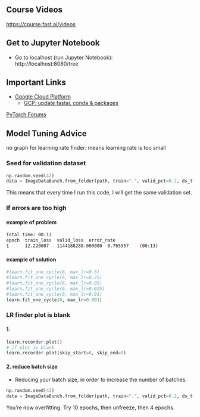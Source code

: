 
## Course Videos
https://course.fast.ai/videos


## Get to Jupyter Notebook
- Go to localhost (run Jupyter Notebook):  
http://localhost:8080/tree

## Important Links
- [Google Cloud Platform](http://course-v3.fast.ai/start_gcp.html)
  - [GCP: update fastai, conda & packages](http://course-v3.fast.ai/start_gcp.html#step-4-access-fastai-materials-and-update-packages)


[PyTorch Forums](https://discuss.pytorch.org)

## Model Tuning Advice

no graph for learning rate finder:  means learning rate is too small

### Seed for validation dataset
```python
np.random.seed(42)
data = ImageDataBunch.from_folder(path, train=".", valid_pct=0.2, ds_tfms=get_transforms(), size=224, num_workers=4)
```
This means that every time I run this code, I will get the same validation set.

### If errors are too high
#### example of problem
```bash
Total time: 00:13
epoch  train_loss  valid_loss  error_rate       
1      12.220007   1144188288.000000  0.765957    (00:13)
```

#### example of solution
```python
#learn.fit_one_cycle(6, max_lr=0.5)
#learn.fit_one_cycle(6, max_lr=0.25)
#learn.fit_one_cycle(6, max_lr=0.05)
#learn.fit_one_cycle(6, max_lr=0.025)
#learn.fit_one_cycle(6, max_lr=0.01)
learn.fit_one_cycle(6, max_lr=0.001)
```

### LR finder plot is blank
#### 1.
```python
learn.recorder.plot()
# if plot is blank
learn.recorder.plot(skip_start=0, skip_end=0)
```

#### 2.  reduce batch size
- Reducing your batch size, in order to increase the number of batches.
```python
np.random.seed(42)
data = ImageDataBunch.from_folder(path, train=".", valid_pct=0.2, ds_tfms=get_transforms(), size=224, num_workers=4, bs=16)
```

You’re now overfitting. Try 10 epochs, then unfreeze, then 4 epochs.

